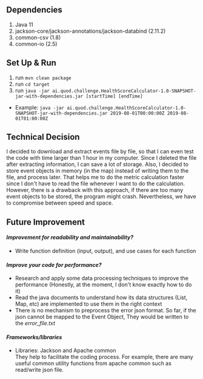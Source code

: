 ## Dependencies
1. Java 11
2. jackson-core/jackson-annotations/jackson-databind (2.11.2)
3. common-csv (1.8)
4. common-io (2.5)
## Set Up & Run
1. run `mvn clean package`
2. run `cd target`
3. run `java -jar ai.quod.challenge.HealthScoreCalculator-1.0-SNAPSHOT-jar-with-dependencies.jar [startTime] [endTime]`
- Example: `java -jar ai.quod.challenge.HealthScoreCalculator-1.0-SNAPSHOT-jar-with-dependencies.jar 2019-08-01T00:00:00Z 2019-08-01T01:00:00Z`
## Technical Decision
I decided to download and extract events file by file, so that I can even test the code with time larger than 1 hour in my computer.
Since I deleted the file after extracting information, I can save a lot of storage. Also, I decided to store event objects in memory (in the map) instead of writing them to the file, and process later.
That helps me to do the metric calculation faster since I don't have to read the file whenever I want to do the calculation. However, there is a drawback with this approach,
if there are too many event objects to be stored, the program might crash. Nevertheless, we have to compromise between speed and space.
 
## Future Improvement
#### ***Improvement for readability and maintainability?***
- Write function definition (input, output), and use cases for each function<br>
#### ***Improve your code for performance?***
- Research and apply some data processing techniques to improve the performance
(Honestly, at the moment, I don't know exactly how to do it)
- Read the java documents to understand how its data structures (List, Map, etc) are implemented
to use them in the right context
- There is no mechanism to preprocess the error json format. So far, if the json cannot be mapped to the
Event Object, They would be written to the *error_file.txt*
#### ***Frameworks/libraries***
- Libraries: Jackson and Apache common <br>
They help to facilitate the coding process. For example, there are many useful common utility functions from apache common 
such as read/write json file.


 








